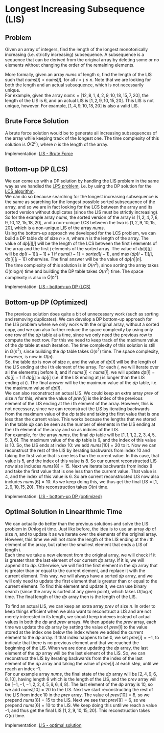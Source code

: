 # Longest Increasing Subsequence (LIS)

## Problem

Given an array of integers, find the length of the longest monotonically increasing (i.e. strictly increasing) subsequence. A subsequence is a sequence that can be derived from the original array by deleting some or no elements without changing the order of the remaining elements.  

More formally, given an array $nums$ of length $n$, find the length of the LIS such that $nums[i] < nums[j]$, for all $i < j \leq n$. Note that we are looking for both the length and an actual subsequence, which is not necessarily unique.  
For example, given the array $nums = [12, 8, 1, 4, 2, 9, 10, 18, 15, 7, 20]$, the length of the LIS is 6, and an actual LIS is $[1, 2, 9, 10, 15, 20]$. This LIS is not unique, however. For example, $[1, 4, 9, 10, 18, 20]$ is also a valid LIS.

## Brute Force Solution

A brute force solution would be to generate all increasing subsequences of the array while keeping track of the longest one. The time complexity of this solution is $O(2^n)$, where $n$ is the length of the array.

Implementation: [LIS - Brute Force](https://github.com/pl3onasm/Algorithms/blob/main/algorithms/dynamic-programming/longest-increasing-sub/lis-1.c)

## Bottom-up DP (LCS)

We can come up with a DP solution by handling the LIS problem in the same way as we handled the [LPS problem](https://github.com/pl3onasm/Algorithms/tree/main/algorithms/dynamic-programming/longest-palin-sub), i.e. by using the DP solution for the [LCS algorithm](https://github.com/pl3onasm/Algorithms/tree/main/algorithms/dynamic-programming/longest-common-sub).  
We can do so because searching for the longest increasing subsequence is the same as searching for the longest possible sorted subsequence of the array, and so we are in fact looking for the LCS between the array and its sorted version without duplicates (since the LIS must be strictly increasing).
So for the example array $nums$, the sorted version of the array is $[1, 2, 4, 7, 8, 9, 10, 12, 15, 18, 20]$, and a non-unique LCS between the two is $[1, 2, 9, 10, 15, 20]$, which is a non-unique LIS of the array $nums$.  
Using the bottom-up approach we developed for the LCS problem, we can build a DP table $dp$ of size $n \times n$, where $n$ is the length of the array. The value of $dp[i][j]$ will be the length of the LCS between the first $i$ elements of the array and the first $j$ elements of the sorted array. The value of $dp[i][j]$ will be $dp[i-1][j-1] + 1$ if $nums[i-1] = sorted[j-1]$, and $\max(dp[i-1][j], dp[i][j-1])$ otherwise. The final answer will be the value of $dp[n][n]$.  
The time complexity of this solution is in $O(n^2)$, since sorting the array takes $O(n \log n)$ time and building the DP table takes $O(n^2)$ time. The space complexity is also in $O(n^2)$.

Implementation: [LIS - bottom-up DP (LCS)](https://github.com/pl3onasm/Algorithms/blob/main/algorithms/dynamic-programming/longest-increasing-sub/lis-2.c)

## Bottom-up DP (Optimized)

The previous solution does quite a bit of unnecessary work (such as sorting and removing duplicates). We can develop a DP bottom-up approach for the LIS problem where we only work with the original array, without a sorted copy, and we can also further reduce the space complexity by using only one row of the $dp$ table at a time, since we only need the previous row to compute the next row. For this we need to keep track of the maximum value of the $dp$ table at each iteration. The time complexity of this solution is still in $O(n^2)$, since building the $dp$ table takes $O(n^2)$ time. The space complexity, however, is now in $O(n)$.  
So, the table dp is now of size $n$, and the value of $dp[i]$ will be the length of the LIS ending at the $i$ th element of the array. For each $i$, we will iterate over all the elements $j$ before it, and if $nums[j] < nums[i]$, we will update $dp[i] = dp[j] + 1$ if $dp[j] \geq dp[i]$ (i.e. if the LIS ending at $j$ is longer than the LIS ending at $i$). The final answer will be the maximum value of the $dp$ table, i.e. the maximum value of $dp[i]$.  
We can also reconstruct an actual LIS. We could keep an extra array $prev$ of size $n$ for this, where the value of $prev[i]$ is the index of the previous element of the LIS ending at the $i$ th element of the array. However, this is not necessary, since we can reconstruct the LIS by iterating backwards from the maximum value of the $dp$ table and taking the first value that is one less than the current value. This works because the lengths that we stored in the table $dp$ can be seen as the number of elements in the LIS ending at the $i$ th element of the array and so as indices of the LIS.  
For example, for the array $nums$, the final $dp$ table will be $[1, 1, 1, 2, 2, 3, 4, 5, 5, 3, 6]$. The maximum value of the $dp$ table is 6, and the index of this value is 10. So, the LIS ends at index 10: we add $nums[10] = 20$ to it. Now we can reconstruct the rest of the LIS by iterating backwards from index 10 and taking the first value that is one less than the current value. In this case, that value is 5, and the index of this value is 8. So our current reconstructed LIS now also includes $nums[8] = 15$. Next we iterate backwards from index 8 and take the first value that is one less than the current value. That value is 4, and the index of this value is 6. So are current reconstructed LIS now also includes $nums[6] = 10$. As we keep doing this, we thus get the final LIS = $[1, 2, 9, 10, 15, 20]$. This reconstruction takes $O(n)$ time.

Implementation: [LIS - bottom-up DP (optimized)](https://github.com/pl3onasm/Algorithms/blob/main/algorithms/dynamic-programming/longest-increasing-sub/lis-3.c)

## Optimal Solution in Linearithmic Time

We can actually do better than the previous solutions and solve the LIS problem in $O(n \log n)$ time. Just like before, the idea is to use an array $dp$ of size $n$, and to update it as we iterate over the elements of the original array. However, this time we will not store the length of the LIS ending at the $i$ th element of the array, but rather the smallest element that ends a LIS of length $i$.  
Each time we take a new element from the original array, we will check if it is greater than the last element of our current $dp$ array. If it is, we will append it to $dp$. Otherwise, we will find the first element in the $dp$ array that is greater than or equal to the current element, and replace it with the current element. This way, we will always have a sorted $dp$ array, and we will only need to update the first element that is greater than or equal to the current element. To find this element and update it, we can use binary search (since the array is sorted at any given point), which takes $O(\log n)$ time. The final length of the $dp$ array then is the length of the LIS.  

To find an actual LIS, we can keep an extra array $prev$ of size $n$. In order to keep things efficient when we also want to reconstruct a LIS and are not merely interested in its length, we should keep indexes instead of actual values in both the $dp$ and $prev$ arrays. We then update the $prev$ array, each time we update the $dp$ array by setting the value of $prev[i]$ to the value stored at the index one below the index where we added the current element to the $dp$ array. If that index happens to be 0, we set $prev[i] = -1$, to indicate that there is no previous element and that we reached the beginning of the LIS. When we are done updating the $dp$ array, the last element of the $dp$ array will be the last element of the LIS. So, we can reconstruct the LIS by iterating backwards from the index of the last element of the $dp$ array and taking the value of $prev[i]$ at each step, until we reach an index -1.  
For our example array $nums$, the final state of the $dp$ array will be $[2, 4, 9, 6, 8, 10]$, having length 6 which is the length of the LIS, and the $prev$ array will be $[-1, -1, -1, 2, 2, 4, 5, 6, 6, 4, 8]$. The last element of the $dp$ array is 10, so we add $nums[10] = 20$ to the LIS. Next we start reconstructing the rest of the LIS from index 10 in the $prev$ array. The value of $prev[10] = 8$, so we prepend $nums[8] = 15$ to the LIS. Next we see that $prev[8] = 6$, so we prepend $nums[6] = 10$ to the LIS. We keep doing this until we reach a value -1, and thus get the final LIS $[1, 2, 9, 10, 15, 20]$. This reconstruction takes $O(n)$ time.

Implementation: [LIS - optimal solution](https://github.com/pl3onasm/Algorithms/blob/main/algorithms/dynamic-programming/longest-increasing-sub/lis-4.c)

